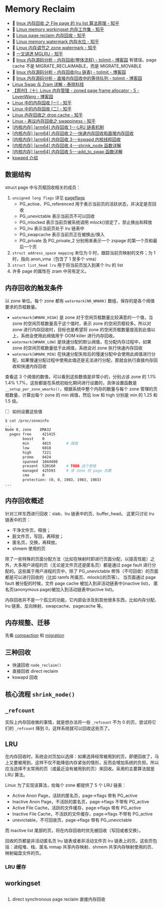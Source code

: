 # Memory Reclaim

- 🌟 [linux 内存回收 之 File page 的 lru list 算法原理 - 知乎](https://zhuanlan.zhihu.com/p/421298579)
- 🌟 [Linux memory workingset 内存工作集 - 知乎](https://zhuanlan.zhihu.com/p/10798919273)
- 🌟 [Linux page reclaim 内存回收 - 知乎](https://zhuanlan.zhihu.com/p/8073214749)
- 🌟 [Linux memory watermark 内存水位 - 知乎](https://zhuanlan.zhihu.com/p/697378785)
- 🌟 [Linux 内存调节之 zone watermark - 知乎](https://zhuanlan.zhihu.com/p/73539328)
- 🌟 [一文讲透 MGLRU - 知乎](https://zhuanlan.zhihu.com/p/697963587)
- 🌟 [linux 内存源码分析 - 内存回收(整体流程) - tolimit - 博客园](https://www.cnblogs.com/tolimit/p/5435068.html)
  有错误。page cache 不是 MIGRATE_RECLAIMABLE，而是 MIGRATE_MOVABLE
- 🌟 [linux 内存源码分析 - 内存回收(lru 链表) - tolimit - 博客园](https://www.cnblogs.com/tolimit/p/5447448.html)
- 🌟 [linux 内存源码分析 - 直接内存回收中的等待队列 - tolimit - 博客园](https://www.cnblogs.com/tolimit/p/5481419.html)
- [Linux Swap 与 Zram 详解 - 泰晓科技](https://tinylab.org/linux-swap-and-zram/)
- [【原创】（十）Linux 内存管理 - zoned page frame allocator - 5 - LoyenWang - 博客园](https://www.cnblogs.com/LoyenWang/p/11827153.html)
- [Linux 中的内存回收 \[一\] - 知乎](https://zhuanlan.zhihu.com/p/70964195)
- [Linux 中的内存回收 \[二\] - 知乎](https://zhuanlan.zhihu.com/p/72998605)
- [Linux 内存回收之 drop cache - 知乎](https://zhuanlan.zhihu.com/p/93962657)
- [Linux - 再议内存回收之 swappiness - 知乎](https://zhuanlan.zhihu.com/p/499738178)
- [\[内核内存\] \[arm64\] 内存回收 1---LRU 链表机制](https://blog.csdn.net/u010923083/article/details/116145038)
- [\[内核内存\] \[arm64\] 内存回收 2---快速内存回收和直接内存回收](https://blog.csdn.net/u010923083/article/details/116278292)
- [\[内核内存\] \[arm64\] 内存回收 3---kswapd 内核线程回收](https://blog.csdn.net/u010923083/article/details/116278405)
- [\[内核内存\] \[arm64\] 内存回收 4---shrink_node 函数详解](https://blog.csdn.net/u010923083/article/details/116278456)
- [\[内核内存\] \[arm64\] 内存回收 5---add_to_swap 函数详解](https://blog.csdn.net/u010923083/article/details/116301277)
- [kswapd 介绍](https://blog.csdn.net/feelabclihu/article/details/124054410)

## 数据结构

struct page 中与页框回收相关的成员：

1. `unsigned long flags` 详见 [pageflags](./pageflags.md)
   - PG_active、PG_referenced 用于表示当前页的活跃状态，并决定是否回收
   - PG_unevictable 表示当前页不可以回收
   - PG_mlocked 表示当前页被系统调用 mlock()锁定了，禁止换出和释放
   - PG_lru 表示当前页处于 lru 链表中
   - PG_swapcache 表示当前页正在被换出/换入
   - PG_private 及 PG_private_2 分别用来表示一个 zspage 的第一个页和最后一个页
2. `struct address_space mapping`
   末位为 0 时，跟踪当前页映射的文件；为 1 时，指向 anon_vma（包含了 1 至多个 vma）
3. `struct list_head lru`
   用于将当前页加入到某个 lru 的 list
4. 许多 page 的属性在 zram 中另有定义。

## 内存回收的触发条件

以 zone 单位。每个 zone 都有 `watermark[NR_WMARK]` 数组，保存的是各个阀值要求的页框数量。

- `watermark[WMARK_HIGH]` 是 zone 对于空闲页框数量比较满意的一个值，当 zone 的空闲页框数量高于这个值时，表示 zone 的空闲页框较多。所以对 zone 进行内存回收时，目标也是希望将 zone 的空闲页框数量提高到此值以上，系统会使用此阀值用于 OOM killer 进行内存回收。
- `watermark[WMARK_LOW]` 是快速分配的默认阀值，在分配内存过程中，如果 zone 的空闲页框数量低于此阀值，系统会对 zone 执行快速内存回收
- `watermark[WMARK_MIN]` 在快速分配失败后的慢速分配中会使用此阀值进行分配，如果慢速分配过程中使用此值还是无法进行分配，那就会执行直接内存回收和快速内存回收

查看这 3 个阈值的数值，可以看到这些数值是非常小的，分别占该 zone 的 1.1% 1.4% 1.7%，这些都是在系统初始化期间进行设置的，具体设置函数是 `__setup_per_zone_wmarks()`，根据系统中整个内存的数量与每个 zone 管理的页框数量，计算出每个 zone 的 min 阀值，然后 low 和 high 分别是 min 的 1.25 和 1.5 倍。

- [ ] 如何设置这些值

```bash
$ cat /proc/zoneinfo
...
Node 0, zone    DMA32
  pages free     421415
        boost    0
        min      4815		# 阈值
        low      6018
        high     7221
        promo    8424
        spanned  1044480
        present  520160		# TODO 这个是啥
        managed  425593		# 该 zone 的 page 总数
        cma      0
        protection: (0, 0, 1983, 1983, 1983)
...
```

## 内存回收概述

针对三样东西进行回收：slab、lru 链表中的页、buffer_head。
这里只讨论 lru 链表中的页：

- 干净文件页，释放；
- 脏文件页，写回，再释放；
- 匿名页，交换，再释放。
- shmem 使用的页

除了一些特殊的页面分配方法（比如在映射时即进行页面分配，以提高性能）之外，大多用户进程的页（无论是文件页还是匿名页）都是通过 page fault 进行分配的。这些属于用户进程的页中，除了 PG_unevictable 修饰（不可回收）的页面都是可以进行回收的（比如 ramfs 所属页、mlock()的页等）。
当页面通过 page fault 被分配的时候，文件 page cache 被加入到非活动链表中(inactive list)， 匿名页(anonymous page)被加入到活动链表中(active list)。

内存回收并不是一个孤立的功能，它内部会涉及到其他很多东西，比如内存分配、lru 链表、反向映射、swapcache、pagecache 等。

## 内存规整、迁移

先看 [compaction](./compaction.md) 和 [migration](./page_migration.md)

## 三种回收

- 快速回收 `node_reclaim()`
- 直接回收 direct reclaim
- kswapd 回收

## 核心流程 `shrink_node()`

## `_refcount`

实际上内存回收做的事情，就是想办法将一些 `_refcount` 不为 0 的页，尝试将它们的 `_refcount` 降到 0，这样系统就可以回收这些页了。

## LRU

在内存回收时，系统会对页加以选择：如果选择经常被用到的页，即便回收了，马上又要被用到，这样不仅不能降低内存紧张的情形，反而会增加系统的负担。所以应当选择不太常用的页（或最近没有被用到的页）来回收。采用的主要算法就是 LRU 算法。

Linux 为了实现该算法，给每个 zone 都提供了 5 个 LRU 链表：

- Active Anon Page，活跃的匿名页，page->flags 带有 PG_active
- Inactive Anon Page，不活跃的匿名页，page->flags 不带有 PG_active
- Active File Cache，活跃的文件缓存，page->flags 带有 PG_active
- Inactive File Cache，不活跃的文件缓存，page->flags 不带有 PG_active
- unevictable，不可回收页，page->flags 带有 PG_unevictable

而 inactive list 尾部的页，将在内存回收时优先被回收（写回或者交换）。

回收的页都是非活动匿名页 lru 链表或者非活动文件页 lru 链表上的页。这些页包括：进程堆、栈、匿名 mmap 共享内存映射、shmem 共享内存映射使用的页、映射磁盘文件的页。

### LRU 缓存

## workingset

##

1. direct synchronous page reclaim 直接内存回收
